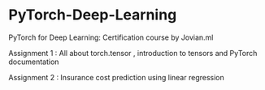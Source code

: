 # PyTorch-Deep-Learning
PyTorch for Deep Learning: Certification course by Jovian.ml

Assignment 1 : All about torch.tensor , introduction to tensors and PyTorch documentation

Assignment 2 : Insurance cost prediction using linear regression
